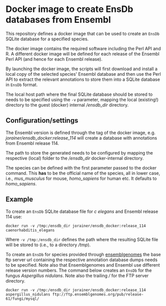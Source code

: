 # Docker image to create EnsDb databases from Ensembl

This repository defines a docker image that can be used to create an `EnsDb`
SQLite database for a specified species.

The docker image contains the required software including the Perl API and
R. A different docker image will be defined for each release of the Ensembl Perl
API (and hence for each Ensembl release).

By launching the docker image, the scripts will first download and install a
local copy of the selected species' Ensembl database and then use the Perl API
to extract the relevant annotations to store them into a SQLite database in
`EnsDb` format.

The local host path where the final SQLite database should be stored to needs to
be specified using the `-v` parameter, mapping the local (existing!) directory
to the guest (docker) internal */ensdb_dir* directory.

## Configuration/settings

The Ensembl version is defined through the tag of the docker image,
e.g. *jorainer/ensdb_docker:release_114* will create a database with annotations
from Ensembl release 114.

The path to store the generated needs to be configured by mapping the respective
(local) folder to the */ensdb_dir* docker-internal directory.

The species can be defined with the first parameter passed to the docker
command. This **has** to be the official name of the species, all in lower case,
i.e., *mus_musculus* for mouse, *homo_sapiens* for human etc. It defaults to
*homo_sapiens*.

## Example

To create an `EnsDb` SQLite database file for *c elegans* and Ensembl release
114 use:

```
docker run -v /tmp:/ensdb_dir jorainer/ensdb_docker:release_114 caenorhabditis_elegans
```

Where `-v /tmp:/ensdb_dir` defines the path where the resulting SQLite file will
be stored to (i.e., to a directory */tmp*).

To create an `EnsDb` for species provided through
[ensemblgenomes](https://ensemblgenomes.org/) the base ftp server url containing
the respective annotation database dumps needs to be specified. Note also that
Ensemblgenomes and Ensembl use different release version numbers. The command
below creates an `EnsDb` for the fungus *Aspergillus nidulans*. Note also the
trailing */* for the FTP server directory.

```
docker run -v /tmp:/ensdb_dir jorainer/ensdb_docker:release_114
aspergillus_nidulans ftp://ftp.ensemblgenomes.org/pub/release-61/fungi/mysql/
```
